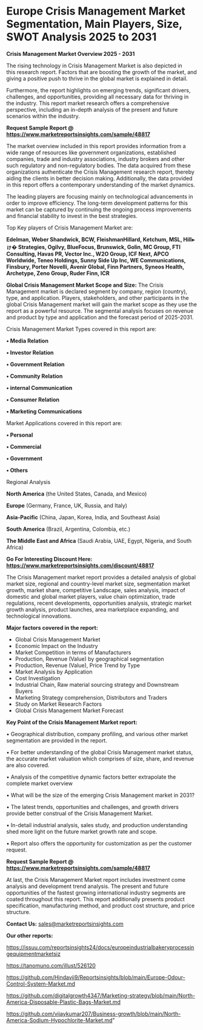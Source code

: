 # Europe Crisis Management Market Segmentation, Main Players, Size, SWOT Analysis 2025 to 2031

<Strong> Crisis Management Market Overview 2025 - 2031</strong>

The rising technology in Crisis Management Market is also depicted in this research report. Factors that are boosting the growth of the market, and giving a positive push to thrive in the global market is explained in detail.

Furthermore, the report highlights on emerging trends, significant drivers, challenges, and opportunities, providing all necessary data for thriving in the industry. This report market research offers a comprehensive perspective, including an in-depth analysis of the present and future scenarios within the industry.

<strong>Request Sample Report @ <a href=https://www.marketreportsinsights.com/sample/48817>https://www.marketreportsinsights.com/sample/48817</a></strong>

The market overview included in this report provides information from a wide range of resources like government organizations, established companies, trade and industry associations, industry brokers and other such regulatory and non-regulatory bodies. The data acquired from these organizations authenticate the Crisis Management research report, thereby aiding the clients in better decision making. Additionally, the data provided in this report offers a contemporary understanding of the market dynamics.

The leading players are focusing mainly on technological advancements in order to improve efficiency. The long-term development patterns for this market can be captured by continuing the ongoing process improvements and financial stability to invest in the best strategies.

Top Key players of Crisis Management Market are:

<strong>Edelman, Weber Shandwick, BCW, FleishmanHillard, Ketchum, MSL, Hill⩺ゖ� Strategies, Ogilvy, BlueFocus, Brunswick, Golin, MC Group, FTI Consulting, Havas PR, Vector Inc., W2O Group, ICF Next, APCO Worldwide, Teneo Holdings, Sunny Side Up Inc, WE Communications, Finsbury, Porter Novelli, Avenir Global, Finn Partners, Syneos Health, Archetype, Zeno Group, Ruder Finn, ICR</strong>

<strong><b>Global Crisis Management Market Scope and Size:</b></strong>
The Crisis Management market is declared segment by company, region (country), type, and application. Players, stakeholders, and other participants in the global Crisis Management market will gain the market scope as they use the report as a powerful resource. The segmental analysis focuses on revenue and product by type and application and the forecast period of 2025-2031.

Crisis Management Market Types covered in this report are:

<strong>•  Media Relation

•  Investor Relation

•  Government Relation

•  Community Relation

•  internal Communication

•  Consumer Relation

•  Marketing Communications</strong>

Market Applications covered in this report are:

<strong>•  Personal

•  Commercial

•  Government

•  Others</strong> 

Regional Analysis

<strong>North America</strong> (the United States, Canada, and Mexico)

<strong>Europe</strong> (Germany, France, UK, Russia, and Italy)

<strong>Asia-Pacific</strong> (China, Japan, Korea, India, and Southeast Asia)

<strong>South America</strong> (Brazil, Argentina, Colombia, etc.)

<strong>The Middle East and Africa</strong> (Saudi Arabia, UAE, Egypt, Nigeria, and South Africa)

<strong>Go For Interesting Discount Here: <a href=https://www.marketreportsinsights.com/discount/48817>https://www.marketreportsinsights.com/discount/48817</a></strong>

The Crisis Management market report provides a detailed analysis of global market size, regional and country-level market size, segmentation market growth, market share, competitive Landscape, sales analysis, impact of domestic and global market players, value chain optimization, trade regulations, recent developments, opportunities analysis, strategic market growth analysis, product launches, area marketplace expanding, and technological innovations.

<strong><b>Major factors covered in the report:</b></strong>
<ul>
  <li>Global Crisis Management Market </li>
  <li>Economic Impact on the Industry</li>
  <li>Market Competition in terms of Manufacturers</li>
  <li>Production, Revenue (Value) by geographical segmentation</li>
  <li>Production, Revenue (Value), Price Trend by Type</li>
  <li>Market Analysis by Application</li>
  <li>Cost Investigation</li>
  <li>Industrial Chain, Raw material sourcing strategy and Downstream Buyers</li>
  <li>Marketing Strategy comprehension, Distributors and Traders</li>
  <li>Study on Market Research Factors</li>
  <li>Global Crisis Management Market Forecast</li>
</ul>

<strong><b>Key Point of the Crisis Management Market report:</b></strong>

• Geographical distribution, company profiling, and various other market segmentation are provided in the report.

• For better understanding of the global Crisis Management market status, the accurate market valuation which comprises of size, share, and revenue are also covered.

• Analysis of the competitive dynamic factors better extrapolate the complete market overview

• What will be the size of the emerging Crisis Management market in 2031?

• The latest trends, opportunities and challenges, and growth drivers provide better construal of the Crisis Management Market.

• In-detail industrial analysis, sales study, and production understanding shed more light on the future market growth rate and scope.

• Report also offers the opportunity for customization as per the customer request.

<strong>Request Sample Report @ <a href=https://www.marketreportsinsights.com/sample/48817>https://www.marketreportsinsights.com/sample/48817</a></strong>

At last, the Crisis Management Market report includes investment come analysis and development trend analysis. The present and future opportunities of the fastest growing international industry segments are coated throughout this report. This report additionally presents product specification, manufacturing method, and product cost structure, and price structure.

<strong>Contact Us:</strong>
sales@marketreportsinsights.com

<strong>Our other reports:</strong>

<a href=https://issuu.com/reportsinsights24/docs/europeindustrialbakeryprocessingequipmentmarketsiz>https://issuu.com/reportsinsights24/docs/europeindustrialbakeryprocessingequipmentmarketsiz</a>

<a href=https://tanomuno.com/illust/526120>https://tanomuno.com/illust/526120</a>

<a href=https://github.com/Hindavii9/Reportsinsights/blob/main/Europe-Odour-Control-System-Market.md>https://github.com/Hindavii9/Reportsinsights/blob/main/Europe-Odour-Control-System-Market.md</a>

<a href=https://github.com/digitalgrowth4347/Marketing-strategy/blob/main/North-America-Disposable-Plastic-Bags-Market.md>https://github.com/digitalgrowth4347/Marketing-strategy/blob/main/North-America-Disposable-Plastic-Bags-Market.md</a>

<a href=https://github.com/vijaykumar207/Business-growth/blob/main/North-America-Sodium-Hypochlorite-Market.md>https://github.com/vijaykumar207/Business-growth/blob/main/North-America-Sodium-Hypochlorite-Market.md</a>"
